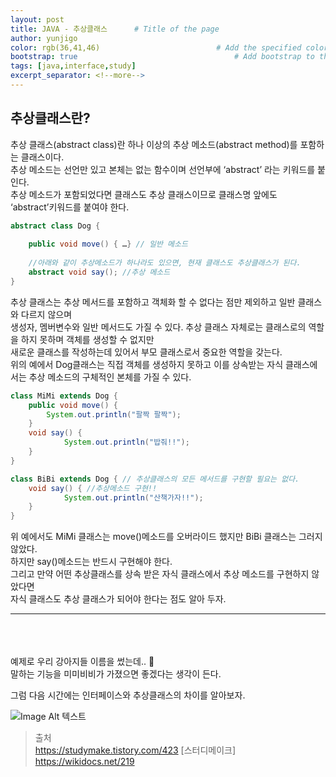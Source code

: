 ```yaml
---
layout: post
title: JAVA - 추상클래스      # Title of the page
author: yunjigo                   
color: rgb(36,41,46)                          # Add the specified color as feature image, and change link colors in post
bootstrap: true                                   # Add bootstrap to the page
tags: [java,interface,study]
excerpt_separator: <!--more-->
---
```


## 추상클래스란? <br>

추상 클래스(abstract class)란 하나 이상의 추상 메소드(abstract method)를 포함하는 클래스이다. <!--more-->    
추상 메소드는 선언만 있고 본체는 없는 함수이며 선언부에 ‘abstract’ 라는 키워드를 붙인다.     
추상 메소드가 포함되었다면 클래스도 추상 클래스이므로 클래스명 앞에도 ‘abstract’키워드를 붙여야 한다.    


```java
abstract class Dog {
   
    public void move() { …} // 일반 메소드 
    
    //아래와 같이 추상메소드가 하나라도 있으면, 현재 클래스도 추상클래스가 된다.
    abstract void say(); //추상 메소드
}
```

추상 클래스는 추상 메서드를 포함하고 객체화 할 수 없다는 점만 제외하고 일반 클래스와 다르지 않으며     
생성자, 멤버변수와 일반 메서드도 가질 수 있다. 추상 클래스 자체로는 클래스로의 역할을 하지 못하며 객체를 생성할 수 없지만     
새로운 클래스를 작성하는데 있어서 부모 클래스로서 중요한 역할을 갖는다.     
위의 예에서 Dog클래스는 직접 객체를 생성하지 못하고 이를 상속받는 자식 클래스에서는 추상 메소드의 구체적인 본체를 가질 수 있다.    


```java
class MiMi extends Dog {
    public void move() {
        System.out.println("팔짝 팔짝");
    }
    void say() {
            System.out.println("밥줘!!");
    }
}

class BiBi extends Dog { // 추상클래스의 모든 메서드를 구현할 필요는 없다.
    void say() { //추상메소드 구현!!
            System.out.println("산책가자!!");
    }
}

```
위 예에서도 MiMi 클래스는 move()메소드를 오버라이드 했지만 BiBi 클래스는 그러지 않았다.     
하지만 say()메소드는 반드시 구현해야 한다.    
그리고 만약 어떤 추상클래스를 상속 받은 자식 클래스에서 추상 메소드를 구현하지 않았다면     
자식 클래스도 추상 클래스가 되어야 한다는 점도 알아 두자.    


---

<br><br><br>
예제로 우리 강아지들 이름을 썼는데.. 🐶     
말하는 기능을 미미비비가 가졌으면 좋겠다는 생각이 든다.    

그럼 다음 시간에는 인터페이스와 추상클래스의 차이를 알아보자.


![Image Alt 텍스트](http://app.jjalbang.today/jj1G9.gif)




>출처    
https://studymake.tistory.com/423 [스터디메이크]
https://wikidocs.net/219
